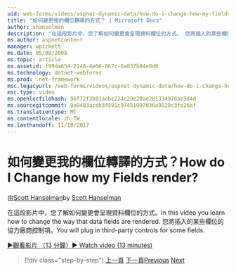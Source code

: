 ```yaml
---
uid: web-forms/videos/aspnet-dynamic-data/how-do-i-change-how-my-fields-render
title: "如何變更我的欄位轉譯的方式？ | Microsoft Docs"
author: shanselman
description: "在這段影片中，您了解如何變更會呈現資料欄位的方式。 您將插入的某些欄位的協力廠商控制項。"
ms.author: aspnetcontent
manager: wpickett
ms.date: 05/08/2008
ms.topic: article
ms.assetid: f99da654-2148-4e66-867c-6e837b84e9d0
ms.technology: dotnet-webforms
ms.prod: .net-framework
msc.legacyurl: /web-forms/videos/aspnet-dynamic-data/how-do-i-change-how-my-fields-render
msc.type: video
ms.openlocfilehash: 96f72f3b83aebc224c29e20ae281334970ae5d4d
ms.sourcegitcommit: 9a9483aceb34591c97451997036a9120c3fe2baf
ms.translationtype: MT
ms.contentlocale: zh-TW
ms.lasthandoff: 11/10/2017
---
```

<a name="how-do-i-change-how-my-fields-render"></a><span data-ttu-id="86c10-105">如何變更我的欄位轉譯的方式？</span><span class="sxs-lookup"><span data-stu-id="86c10-105">How do I Change how my Fields render?</span></span>
====================
<span data-ttu-id="86c10-106">由[Scott Hanselman](https://github.com/shanselman)</span><span class="sxs-lookup"><span data-stu-id="86c10-106">by [Scott Hanselman](https://github.com/shanselman)</span></span>

<span data-ttu-id="86c10-107">在這段影片中，您了解如何變更會呈現資料欄位的方式。</span><span class="sxs-lookup"><span data-stu-id="86c10-107">In this video you learn how to change the way that data fields are rendered.</span></span> <span data-ttu-id="86c10-108">您將插入的某些欄位的協力廠商控制項。</span><span class="sxs-lookup"><span data-stu-id="86c10-108">You will plug in third-party controls for some fields.</span></span>

[<span data-ttu-id="86c10-109">&#9654;觀看影片 （13 分鐘）</span><span class="sxs-lookup"><span data-stu-id="86c10-109">&#9654; Watch video (13 minutes)</span></span>](https://channel9.msdn.com/Blogs/ASP-NET-Site-Videos/how-do-i-change-how-my-fields-render)

>[!div class="step-by-step"]
<span data-ttu-id="86c10-110">[上一頁](how-do-i-enable-inline-gridview-editing.md)
[下一頁](how-do-i-handle-business-logic-exceptions.md)</span><span class="sxs-lookup"><span data-stu-id="86c10-110">[Previous](how-do-i-enable-inline-gridview-editing.md)
[Next](how-do-i-handle-business-logic-exceptions.md)</span></span>
